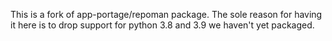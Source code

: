This is a fork of app-portage/repoman package. The sole reason for
having it here is to drop support for python 3.8 and 3.9 we haven't
yet packaged.
